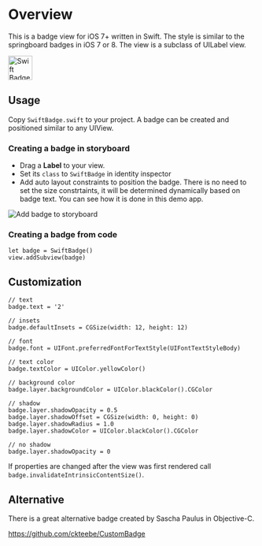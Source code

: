 # Overview

This is a badge view for iOS 7+ written in Swift. The style is similar to the springboard badges in iOS 7 or 8.
The view is a subclass of UILabel view.

<img src='https://raw.githubusercontent.com/exchangegroup/swift-badge/master/graphics/swift-badge.png' height='49' alt='Swift Badge'>

## Usage

Copy `SwiftBadge.swift` to your project. A badge can be created and positioned similar to any UIView.

### Creating a badge in storyboard

* Drag a **Label** to your view.
* Set its `class` to `SwiftBadge` in identity inspector
* Add auto layout constraints to position the badge. There is no need to set the size constrtaints, it will be determined dynamically based on badge text. You can see how it is done in this demo app.

<img src='https://raw.githubusercontent.com/exchangegroup/swift-badge/master/graphics/swift-badge-class.png' alt='Add badge to storyboard'>


### Creating a badge from code

```
let badge = SwiftBadge()
view.addSubview(badge)
```

## Customization

```
// text
badge.text = '2'

// insets
badge.defaultInsets = CGSize(width: 12, height: 12)

// font
badge.font = UIFont.preferredFontForTextStyle(UIFontTextStyleBody)

// text color
badge.textColor = UIColor.yellowColor()

// background color
badge.layer.backgroundColor = UIColor.blackColor().CGColor

// shadow
badge.layer.shadowOpacity = 0.5
badge.layer.shadowOffset = CGSize(width: 0, height: 0)
badge.layer.shadowRadius = 1.0
badge.layer.shadowColor = UIColor.blackColor().CGColor

// no shadow
badge.layer.shadowOpacity = 0
```

If properties are changed after the view was first rendered call `badge.invalidateIntrinsicContentSize()`.

## Alternative

There is a great alternative badge created by Sascha Paulus in Objective-C.

https://github.com/ckteebe/CustomBadge

